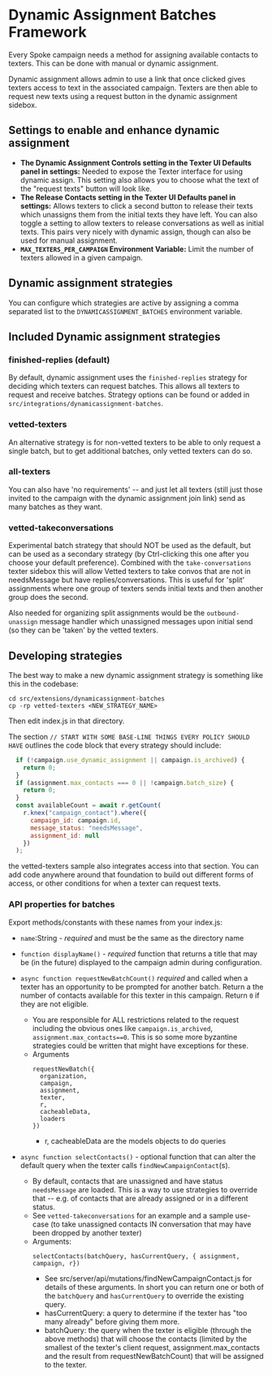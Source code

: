 # Dynamic Assignment Batches Framework

Every Spoke campaign needs a method for assigning available contacts to texters. This can be done with manual or dynamic assignment. 

Dynamic assignment allows admin to use a link that once clicked gives texters access to text in the associated campaign. Texters are then able to request new texts using a request button in the dynamic assignment sidebox.

## Settings to enable and enhance dynamic assignment
- **The Dynamic Assignment Controls setting in the Texter UI Defaults panel in settings:** Needed to expose the Texter interface for using dynamic assign. This setting also allows you to choose what the text of the "request texts" button will look like.
- **The Release Contacts setting in the Texter UI Defaults panel in settings:** Allows texters to click a second button to release their texts which unassigns them from the initial texts they have left. You can also toggle a setting to allow texters to release conversations as well as initial texts. This pairs very nicely with dynamic assign, though can also be used for manual assignment.
- **`MAX_TEXTERS_PER_CAMPAIGN` Environment Variable:** Limit the number of texters allowed in a given campaign.

## Dynamic assignment strategies

You can configure which strategies are active by assigning a comma separated list to the `DYNAMICASSIGNMENT_BATCHES` environment variable.

## Included Dynamic assignment strategies

### finished-replies (default)

By default, dynamic assignment uses the `finished-replies` strategy for deciding which texters can request batches. This allows all texters to request and receive batches. Strategy options can be found or added in `src/integrations/dynamicassignment-batches`. 

### vetted-texters

An alternative strategy is for non-vetted texters to be able to only request a single batch, but to get
additional batches, only vetted texters can do so.

### all-texters

You can also have 'no requirements' -- and just let all texters (still just those invited to the
campaign with the dynamic assignment join link) send as many batches as they want.

### vetted-takeconversations

Experimental batch strategy that should NOT be used as the default, but can be used as a secondary
strategy (by Ctrl-clicking this one after you choose your default preference).  Combined with the
`take-conversations` texter sidebox this will allow Vetted texters to take convos that are
not in needsMessage but have replies/conversations.  This is useful for 'split' assignments where
one group of texters sends initial texts and then another group does the second.

Also needed for organizing split assignments would be the `outbound-unassign` message handler which
unassigned messages upon initial send (so they can be 'taken' by the vetted texters.


## Developing strategies

The best way to make a new dynamic assignment strategy is something like this in the codebase:

```
cd src/extensions/dynamicassignment-batches
cp -rp vetted-texters <NEW_STRATEGY_NAME>
```

Then edit index.js in that directory.

The section `// START WITH SOME BASE-LINE THINGS EVERY POLICY SHOULD HAVE` outlines the code block that every strategy should include:
```js
  if (!campaign.use_dynamic_assignment || campaign.is_archived) {
    return 0;
  }
  if (assignment.max_contacts === 0 || !campaign.batch_size) {
    return 0;
  }
  const availableCount = await r.getCount(
    r.knex("campaign_contact").where({
      campaign_id: campaign.id,
      message_status: "needsMessage",
      assignment_id: null
    })
  );
```
the vetted-texters sample also integrates access into that section. You can add code anywhere around that foundation to build out different forms of access, or other conditions for when a texter can request texts.

### API properties for batches

Export methods/constants with these names from your index.js:

* `name`:String - *required* and must be the same as the directory name
* `function displayName()` - *required* function that returns a title that may
  be (in the future) displayed to the campaign admin during configuration.
* `async function requestNewBatchCount()` *required* and called when a texter has an opportunity
  to be prompted for another batch.  Return a the number of contacts available
  for this texter in this campaign.  Return `0` if they are not eligible.
  * You are responsible for ALL restrictions related to the request including
    the obvious ones like `campaign.is_archived`, `assignment.max_contacts==0`.
    This is so some more byzantine strategies could be written that might
    have exceptions for these.
  * Arguments
    ```
    requestNewBatch({
      organization,
      campaign,
      assignment,
      texter,
      r,
      cacheableData,
      loaders
    })
    ```
    * r, cacheableData are the models objects to do queries

* `async function selectContacts()` - optional function that can alter the default
  query when the texter calls `findNewCampaignContact`(s).
  * By default,
    contacts that are unassigned and have status `needsMessage` are loaded.
    This is a way to use strategies to override that -- e.g. of contacts that are
    already assigned or in a different status.
  * See `vetted-takeconversations` for an example and a sample use-case
    (to take unassigned contacts IN conversation that may have been dropped by another texter)
  * Arguments:
    ```
    selectContacts(batchQuery, hasCurrentQuery, { assignment, campaign, r})
    ```
    * See src/server/api/mutations/findNewCampaignContact.js for details of these arguments.
      In short you can return one or both of the `batchQuery` and `hasCurrentQuery` to
      override the existing query.
    * hasCurrentQuery: a query to determine if the texter has "too many already" before
      giving them more.
    * batchQuery: the query when the texter is eligible (through the above methods) that will
      choose the contacts (limited by the smallest of the texter's client request,
      assignment.max_contacts and the result from requestNewBatchCount) that will be
      assigned to the texter.
